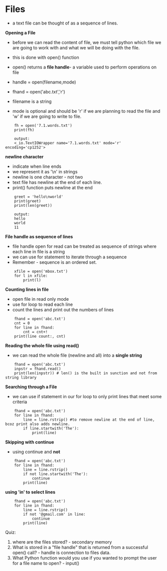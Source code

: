 # Files
- a text file can be thought of as a sequence of lines.

**Opening a File**
- before we can read the content of file, we must tell python which file we are going to work with and what we will be doing with the file.
- this is done with open() function
- open() returns a **file handle**- a variable used to perform operations on file

- handle = open(filename,mode)
- fhand = open('abc.txt','r')
- filename is a string
- mode is optional and should be 'r' if we are planning to read the file and 'w' if we are going to write to file.

```
    fh = open('7.1.words.txt')
    print(fh)

    output:
    <_io.TextIOWrapper name='7.1.words.txt' mode='r' encoding='cp1252'>
```

**newline character**
- indicate when line ends
- we represent it as '\n' in strings
- newline is one character - not two
- text file has newline at the end of each line.
- print() function puts newline at the end
```
    greet = 'hello\nworld'
    print(greet)
    print(len(greet))

    output:
    hello
    world
    11
```

**File handle as sequence of lines**
- file handle open for read can be treated as sequence of strings where each line in file is a string
- we can use for statement to iterate through a sequence
- Remember - sequence is an ordered set.

```
    xfile = open('mbox.txt')
    for l in xfile:
        print(l)
```

**Counting lines in file**
- open file in read only mode
- use for loop to read each line
- count the lines and print out the numbers of lines

```
    fhand = open('abc.txt')
    cnt = 0
    for line in fhand:
        cnt = cnt+!
    print(line count:, cnt)
```

**Reading the whole file using read()**
- we can read the whole file (newline and all) into a **single string**

```
    fhand = open('abc.txt')
    inpstr = fhand.read()
    print(len(inpstr)) # len() is the built in sunction and not from string library
```

**Searching through a File**
- we can use if statement in our for loop to only print lines that meet some criteria
```
    fhand = open('abc.txt')
    for line in fhand:
        line = line.rstrip() #to remove newline at the end of line, bcoz print also adds newline. 
        if line.startwith('The'):
            print(line) 
```
    
**Skipping with continue**
- using continue and **not**
```
    fhand = open('abc.txt')
    for line in fhand:
        line = line.rstrip() 
        if not line.startwith('The'):
            continue
        print(line) 
```

**using 'in' to select lines**
```
    fhand = open('abc.txt')
    for line in fhand:
        line = line.rstrip() 
        if not '@gmail.com' in line:
            continue
        print(line) 
```

Quiz:
1. where are the files stored? - secondary memory
2. What is stored in a "file handle" that is returned from a successful open() call? - handle is connection to files data.
3. What Python function would you use if you wanted to prompt the user for a file name to open? - input()
